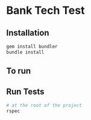 # Bank Tech Test

## Installation

```bash
gem install bundler
bundle install
```

## To run

## Run Tests

```bash
# at the root of the project
rspec
```
